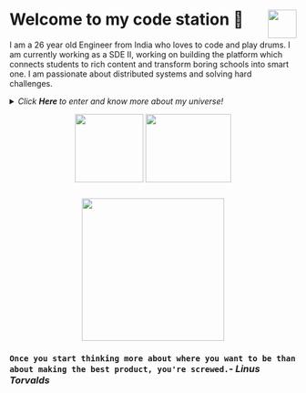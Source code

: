 # Welcome to my code station <img align="right" src="https://media.giphy.com/media/LmNwrBhejkK9EFP504/giphy.gif" width="50" height="50" />🚀

I am a 26 year old Engineer from India who loves to code and play drums. I am currently working as a SDE II, working on building the platform which connects students to rich content and transform boring schools into smart one. I am passionate about distributed systems and solving hard challenges.

  
<details>
  <summary><i> Click <b> Here </b> to enter and know more about my universe! </i>
<p align="center">  
  <img align="middle" src="https://webstockreview.net/images/drums-clipart-animation-10.gif" width="120" height="120" />
  <img align="middle" src="https://i2.wp.com/allhtaccess.info/wp-content/uploads/2018/03/programming.gif?fit=1281%2C716&ssl=1" width="150" height="120" /> 
</p> </summary>  




<p align="center">
  <img align="right" src="https://media.giphy.com/media/j2NDJZct5aXPzQItQ9/giphy.gif" width="300" height="300" />
</p>

- 🌌 I’m currently working at [LeadSchool](https://leadschool.in/) as a SDE-II 
- 👯 I am currently working on building scalable backend systems which can handle massive load and still provide <200ms response time.
- 👯 I’m happy to collaborate on any projects related to (but not limited to) scalable API's development, Distriuted backend systems.
- ✨ Pronouns: He/him
- 🛸 Fun fact: I can code without beer
- 🎼 Hobbies: Playing Drums || Coding.

![Ranajit's github stats](https://github-readme-stats.vercel.app/api?username=Ron22c&show_icons=true&hide_border=true)

Connect with me at:
 <a href="https://www.linkedin.com/in/ranajit-chandra-a7096840/">
  <img align="left" alt="LinkedIn" width="30px" src="https://cdn.jsdelivr.net/npm/simple-icons@3.1.0/icons/linkedin.svg" />
</a>
<a href="mailto:rjc22aug@gmail.com">
  <img align="left" alt="Gmail" width="30px" src="https://cdn.jsdelivr.net/npm/simple-icons@3.1.0/icons/gmail.svg" />
</a>


### <img src="https://media.giphy.com/media/VgCDAzcKvsR6OM0uWg/giphy.gif" width="50"> A little more about me...  

```javascript
const RANAJIT = {
  code: [Javascript, Go, Java, Objective-C, Python],
  tools: [NodeJS, Flask, Mux, Spring, Express, Docker, VertX],
  databases: [MongoDB, MySql, PostgreSQL, DynamoDB],
  caches: [Redis],
  queues: [Kafka, SQS],
  architecture: ["microservices", "event-driven", "design system pattern", "Reactive"]
}
```
</details>


<p align="center">
<img align="middle" src="https://i.pinimg.com/originals/8d/12/24/8d122406317a9c996cb68999bbf30df5.gif" width="250" height="250" />
</p>

### `Once you start thinking more about where you want to be than about making the best product, you're screwed.`- _Linus Torvalds_
